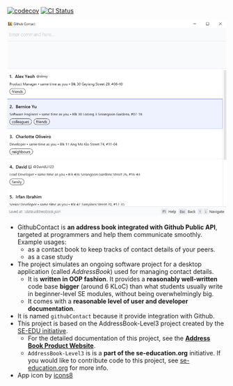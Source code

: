 [![codecov](https://codecov.io/gh/AY2223S1-CS2103T-W08-2/tp/branch/master/graph/badge.svg?token=3BMHR6HHNQ)](https://codecov.io/gh/AY2223S1-CS2103T-W08-2/tp) [![CI Status](https://github.com/se-edu/addressbook-level3/workflows/Java%20CI/badge.svg)](https://github.com/se-edu/addressbook-level3/actions)

![Ui](docs/images/Ui.png)

* GithubContact is **an address book integrated with Github Public API**, targeted at programmers and help them communicate smoothly.
  Example usages:
  * as a contact book to keep tracks of contact details of your peers.
  * as a case study
* The project simulates an ongoing software project for a desktop application (called _AddressBook_) used for managing contact details.
  * It is **written in OOP fashion**. It provides a **reasonably well-written** code base **bigger** (around 6 KLoC) than what students usually write in beginner-level SE modules, without being overwhelmingly big.
  * It comes with a **reasonable level of user and developer documentation**.
* It is named `githubContact` because it provide integration with Github.
* This project is based on the AddressBook-Level3 project created by the [SE-EDU initiative](https://se-education.org).
  * For the detailed documentation of this project, see the **[Address Book Product Website](https://se-education.org/addressbook-level3)**.
  * `AddressBook-Level3` is is a **part of the se-education.org** initiative. If you would like to contribute code to this project, see [se-education.org](https://se-education.org#https://se-education.org/#contributing) for more info.
* App icon by [icons8](https://icons8.com/)
